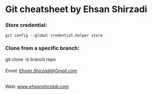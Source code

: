 # Git cheatsheet by Ehsan Shirzadi

### Store credential:
`git config --global credential.helper store`

### Clone from a specific branch:
git clone -b branch repo

###### Email: Ehsan.Shirzadi@Gmail.com
###### Web: www.ehsanshirzadi.com
